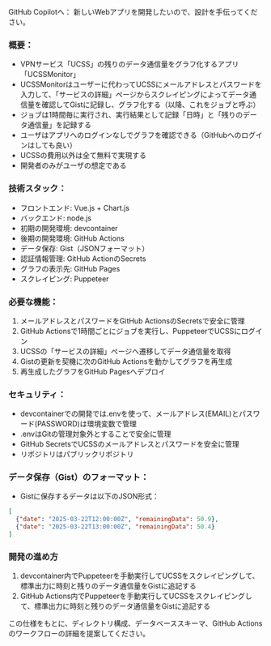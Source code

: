 GitHub Copilotへ：
新しいWebアプリを開発したいので、設計を手伝ってください。

### 概要：
- VPNサービス「UCSS」の残りのデータ通信量をグラフ化するアプリ「UCSSMonitor」
- UCSSMonitorはユーザーに代わってUCSSにメールアドレスとパスワードを入力して、「サービスの詳細」ページからスクレイピングによってデータ通信量を確認してGistに記録し、グラフ化する（以降、これをジョブと呼ぶ）
- ジョブは1時間毎に実行され、実行結果として記録「日時」と「残りのデータ通信量」を記録する
- ユーザはアプリへのログインなしでグラフを確認できる（GitHubへのログインはしても良い）
- UCSSの費用以外は全て無料で実現する
- 開発者のみがユーザの想定である

### 技術スタック：
- フロントエンド: Vue.js + Chart.js
- バックエンド: node.js
- 初期の開発環境: devcontainer
- 後期の開発環境: GitHub Actions
- データ保存: Gist（JSONフォーマット）
- 認証情報管理: GitHub ActionのSecrets
- グラフの表示先: GitHub Pages
- スクレイピング: Puppeteer

### 必要な機能：
1. メールアドレスとパスワードをGitHub ActionsのSecretsで安全に管理
2. GitHub Actionsで1時間ごとにジョブを実行し、PuppeteerでUCSSにログイン
3. UCSSの「サービスの詳細」ページへ遷移してデータ通信量を取得
4. Gistの更新を契機に次のGitHub Actionsを動かしてグラフを再生成
5. 再生成したグラフをGitHub Pagesへデプロイ

### セキュリティ：

- devcontainerでの開発では.envを使って、メールアドレス(EMAIL)とパスワード(PASSWORD)は環境変数で管理
- .envはGitの管理対象外とすることで安全に管理
- GitHub SecretsでUCSSのメールアドレスとパスワードを安全に管理
- リポジトリはパブリックリポジトリ

### データ保存（Gist）のフォーマット：
- Gistに保存するデータは以下のJSON形式：
```json
[
  {"date": "2025-03-22T12:00:00Z", "remainingData": 50.9},
  {"date": "2025-03-22T13:00:00Z", "remainingData": 50.4}
]
```

### 開発の進め方
1. devcontainer内でPuppeteerを手動実行してUCSSをスクレイピングして、標準出力に時刻と残りのデータ通信量をGistに追記する
2. GitHub Actions内でPuppeteerを手動実行してUCSSをスクレイピングして、標準出力に時刻と残りのデータ通信量をGistに追記する

この仕様をもとに、ディレクトリ構成、データベーススキーマ、GitHub Actionsのワークフローの詳細を提案してください。